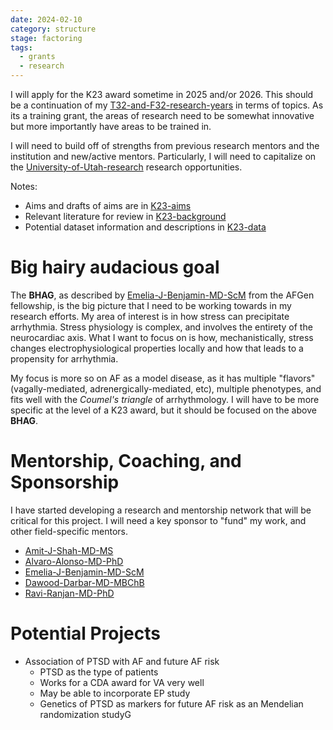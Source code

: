 ```yaml
---
date: 2024-02-10
category: structure
stage: factoring
tags:
  - grants
  - research
---
```


I will apply for the K23 award sometime in 2025 and/or 2026. 
This should be a continuation of my [T32-and-F32-research-years](T32-and-F32-research-years.md) in terms of topics. 
As its a training grant, the areas of research need to be somewhat innovative but more importantly have areas to be trained in.

I will need to build off of strengths from previous research mentors and the institution and new/active mentors. 
Particularly, I will need to capitalize on the [University-of-Utah-research](University-of-Utah-research.md) research opportunities.

Notes: 
- Aims and drafts of aims are in [K23-aims](K23-aims.md)
- Relevant literature for review in [K23-background](K23-background.md) 
- Potential dataset information and descriptions in [K23-data](K23-data.md)

# Big hairy audacious goal

The __BHAG__, as described by [Emelia-J-Benjamin-MD-ScM](Emelia-J-Benjamin-MD-ScM.md) from the AFGen fellowship, is the big picture that I need to be working towards in my research efforts.
My area of interest is in how stress can precipitate arrhythmia.
Stress physiology is complex, and involves the entirety of the neurocardiac axis. 
What I want to focus on is how, mechanistically, stress changes electrophysiological properties locally and how that leads to a propensity for arrhythmia.

My focus is more so on AF as a model disease, as it has multiple "flavors" (vagally-mediated, adrenergically-mediated, etc), multiple phenotypes, and fits well with the *Coumel's triangle* of arrhythmology.
I will have to be more specific at the level of a K23 award, but it should be focused on the above __BHAG__.

# Mentorship, Coaching, and Sponsorship

I have started developing a research and mentorship network that will be critical for this project. I will need a key sponsor to "fund" my work, and other field-specific mentors.

- [Amit-J-Shah-MD-MS](Amit-J-Shah-MD-MS.md) 
- [Alvaro-Alonso-MD-PhD](Alvaro-Alonso-MD-PhD.md)
- [Emelia-J-Benjamin-MD-ScM](Emelia-J-Benjamin-MD-ScM.md)
- [Dawood-Darbar-MD-MBChB](Dawood-Darbar-MD-MBChB.md)
- [Ravi-Ranjan-MD-PhD](Ravi-Ranjan-MD-PhD.md)

# Potential Projects

- Association of PTSD with AF and future AF risk
	- PTSD as the type of patients
	- Works for a CDA award for VA very well
	- May be able to incorporate EP study 
	- Genetics of PTSD as markers for future AF risk as an Mendelian randomization studyG